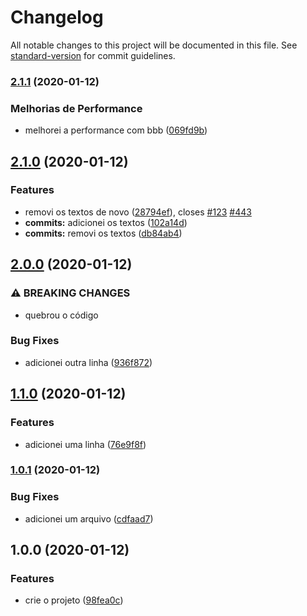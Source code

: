 # Changelog

All notable changes to this project will be documented in this file. See [standard-version](https://github.com/conventional-changelog/standard-version) for commit guidelines.

### [2.1.1](https://github.com/klauskpm/changelog-cicd/compare/v2.1.0...v2.1.1) (2020-01-12)


### Melhorias de Performance

* melhorei a performance com bbb ([069fd9b](https://github.com/klauskpm/changelog-cicd/commit/069fd9b3477b37b7707ad3ad4ec06676f2a89b37))

## [2.1.0](https://github.com/klauskpm/changelog-cicd/compare/v2.0.0...v2.1.0) (2020-01-12)


### Features

* removi os textos de novo ([28794ef](https://github.com/klauskpm/changelog-cicd/commit/28794ef1a1261a80fc8522cad9a72994cee41736)), closes [#123](https://github.com/klauskpm/changelog-cicd/issues/123) [#443](https://github.com/klauskpm/changelog-cicd/issues/443)
* **commits:** adicionei os textos ([102a14d](https://github.com/klauskpm/changelog-cicd/commit/102a14d1cad418cb70c0d6adcf555bbf4d096e1d))
* **commits:** removi os textos ([db84ab4](https://github.com/klauskpm/changelog-cicd/commit/db84ab49c561f2577d2cde6dd007365c8c1ef796))

## [2.0.0](https://github.com/klauskpm/changelog-cicd/compare/v1.1.0...v2.0.0) (2020-01-12)


### ⚠ BREAKING CHANGES

* quebrou o código

### Bug Fixes

* adicionei outra linha ([936f872](https://github.com/klauskpm/changelog-cicd/commit/936f8721998f51e56db0907fc95566c2adb8aa17))

## [1.1.0](https://github.com/klauskpm/changelog-cicd/compare/v1.0.1...v1.1.0) (2020-01-12)


### Features

* adicionei uma linha ([76e9f8f](https://github.com/klauskpm/changelog-cicd/commit/76e9f8f8676fb33b71217f4c9539a8e91d668df7))

### [1.0.1](https://github.com/klauskpm/changelog-cicd/compare/v1.0.0...v1.0.1) (2020-01-12)


### Bug Fixes

* adicionei um arquivo ([cdfaad7](https://github.com/klauskpm/changelog-cicd/commit/cdfaad77d4e49d32f6f460976a0cbb65acddb61c))

## 1.0.0 (2020-01-12)


### Features

* crie o projeto ([98fea0c](https://github.com/klauskpm/changelog-cicd/commit/98fea0c1b236f3f55bd5c3b518ce47b78ac2fd6b))
